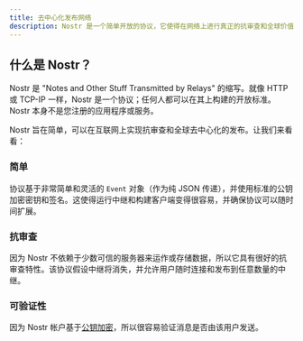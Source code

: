 ```yaml
---
title: 去中心化发布网络
description: Nostr 是一个简单开放的协议，它使得在网络上进行真正的抗审查和全球价值交换（value-for-value）的内容发布成为可能。
---
```


## 什么是 Nostr？

Nostr 是 "Notes and Other Stuff Transmitted by Relays" 的缩写。就像 HTTP 或 TCP-IP 一样，Nostr 是一个协议；任何人都可以在其上构建的开放标准。Nostr 本身不是您注册的应用程序或服务。

Nostr 旨在简单，可以在互联网上实现抗审查和全球去中心化的发布。让我们来看看：

### 简单

协议基于非常简单和灵活的 `Event` 对象（作为纯 JSON 传递），并使用标准的公钥加密密钥和签名。这使得运行中继和构建客户端变得很容易，并确保协议可以随时间扩展。

### 抗审查

因为 Nostr 不依赖于少数可信的服务器来运作或存储数据，所以它具有很好的抗审查特性。该协议假设中继将消失，并允许用户随时连接和发布到任意数量的中继。

### 可验证性

因为 Nostr 帐户基于[公钥加密](https://zh.wikipedia.org/wiki/%E5%85%AC%E5%BC%80%E5%AF%86%E9%92%A5%E5%8A%A0%E5%AF%86)，所以很容易验证消息是否由该用户发送。
